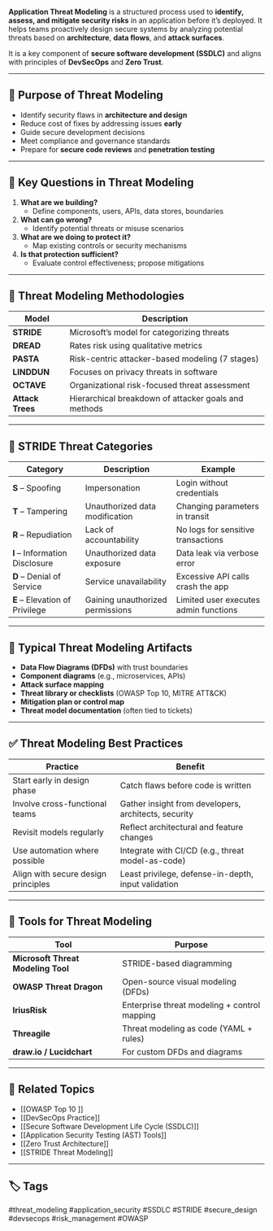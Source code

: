 **Application Threat Modeling** is a structured process used to **identify, assess, and mitigate security risks** in an application before it’s deployed. It helps teams proactively design secure systems by analyzing potential threats based on **architecture**, **data flows**, and **attack surfaces**.

It is a key component of **secure software development (SSDLC)** and aligns with principles of **DevSecOps** and **Zero Trust**.

---

## 🎯 Purpose of Threat Modeling

- Identify security flaws in **architecture and design**
- Reduce cost of fixes by addressing issues **early**
- Guide secure development decisions
- Meet compliance and governance standards
- Prepare for **secure code reviews** and **penetration testing**

---

## 🧠 Key Questions in Threat Modeling

1. **What are we building?**
   - Define components, users, APIs, data stores, boundaries
2. **What can go wrong?**
   - Identify potential threats or misuse scenarios
3. **What are we doing to protect it?**
   - Map existing controls or security mechanisms
4. **Is that protection sufficient?**
   - Evaluate control effectiveness; propose mitigations

---

## 🧰 Threat Modeling Methodologies

| Model       | Description                                                   |
|-------------|---------------------------------------------------------------|
| **STRIDE**   | Microsoft’s model for categorizing threats                   |
| **DREAD**    | Rates risk using qualitative metrics                         |
| **PASTA**    | Risk-centric attacker-based modeling (7 stages)              |
| **LINDDUN**  | Focuses on privacy threats in software                       |
| **OCTAVE**   | Organizational risk-focused threat assessment                |
| **Attack Trees** | Hierarchical breakdown of attacker goals and methods    |

---

## 🔎 STRIDE Threat Categories

| Category  | Description                      | Example                                |
|-----------|----------------------------------|----------------------------------------|
| **S** – Spoofing            | Impersonation                       | Login without credentials              |
| **T** – Tampering           | Unauthorized data modification      | Changing parameters in transit         |
| **R** – Repudiation         | Lack of accountability              | No logs for sensitive transactions     |
| **I** – Information Disclosure | Unauthorized data exposure       | Data leak via verbose error            |
| **D** – Denial of Service   | Service unavailability              | Excessive API calls crash the app      |
| **E** – Elevation of Privilege | Gaining unauthorized permissions | Limited user executes admin functions  |

---

## 🧩 Typical Threat Modeling Artifacts

- **Data Flow Diagrams (DFDs)** with trust boundaries
- **Component diagrams** (e.g., microservices, APIs)
- **Attack surface mapping**
- **Threat library or checklists** (OWASP Top 10, MITRE ATT&CK)
- **Mitigation plan or control map**
- **Threat model documentation** (often tied to tickets)

---

## ✅ Threat Modeling Best Practices

| Practice                          | Benefit                                                   |
|-----------------------------------|------------------------------------------------------------|
| Start early in design phase       | Catch flaws before code is written                        |
| Involve cross-functional teams    | Gather insight from developers, architects, security      |
| Revisit models regularly          | Reflect architectural and feature changes                 |
| Use automation where possible     | Integrate with CI/CD (e.g., threat model-as-code)         |
| Align with secure design principles | Least privilege, defense-in-depth, input validation      |

---

## 🧠 Tools for Threat Modeling

| Tool               | Purpose                              |
|--------------------|--------------------------------------|
| **Microsoft Threat Modeling Tool** | STRIDE-based diagramming         |
| **OWASP Threat Dragon** | Open-source visual modeling (DFDs)     |
| **IriusRisk**      | Enterprise threat modeling + control mapping |
| **Threagile**      | Threat modeling as code (YAML + rules) |
| **draw.io / Lucidchart** | For custom DFDs and diagrams       |

---

## 🔗 Related Topics

- [[OWASP Top 10 ]]
- [[DevSecOps Practice]]
- [[Secure Software Development Life Cycle (SSDLC)]]
- [[Application Security Testing (AST) Tools]]
- [[Zero Trust Architecture]]
- [[STRIDE Threat Modeling]]

---

## 🏷 Tags

#threat_modeling #application_security #SSDLC #STRIDE #secure_design #devsecops #risk_management #OWASP
